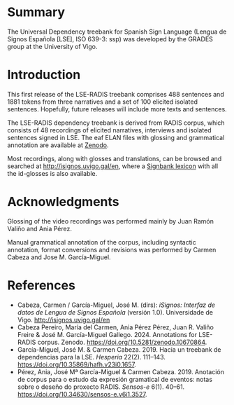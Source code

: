 # Summary
The Universal Dependency treebank for Spanish Sign Language (Lengua de Signos Española [LSE], ISO 639-3: ssp) was developed by the GRADES group at the University of Vigo.
# Introduction
This first release of the LSE-RADIS treebank comprises 488 sentences and 1881 tokens from three narratives and a set of 100 elicited isolated sentences. Hopefully, future releases will include more texts and sentences.

The LSE-RADIS dependency treebank is derived from RADIS corpus, which consists of 48 recordings of elicited narratives, interviews and isolated sentences signed in LSE. The eaf ELAN files with glossing and grammatical annotation are available at [Zenodo](https://doi.org/10.5281/zenodo.10670864).

Most recordings, along with glosses and translations, can be browsed and searched at http://isignos.uvigo.gal/en, where a [Signbank lexicon](http://isignos.uvigo.gal/es/lexico) with all the id-glosses is also available.

# Acknowledgments
Glossing of the video recordings was performed mainly by Juan Ramón Valiño and Ania Pérez.

Manual grammatical annotation of the corpus, including syntactic annotation, format conversions and revisions was performed by Carmen Cabeza and Jose M. García-Miguel. 

# References
* Cabeza, Carmen / García-Miguel, José M. (dirs): _iSignos: Interfaz de datos de Lengua de Signos Española_ (versión 1.0). Universidade de Vigo. <http://isignos.uvigo.gal/en>
* Cabeza Pereiro, María del Carmen, Ania Pérez Pérez, Juan R. Valiño Freire & José M. García-Miguel Gallego. 2024. Annotations for LSE-RADIS corpus. Zenodo. https://doi.org/10.5281/zenodo.10670864.
* García-Miguel, José M. & Carmen Cabeza. 2019. Hacia un treebank de dependencias para la LSE. _Hesperia_ 22(2). 111–143. https://doi.org/10.35869/hafh.v23i0.1657.
* Pérez, Ania, José Mª García-Miguel & Carmen Cabeza. 2019. Anotación de corpus para o estudo da expresión gramatical de eventos: notas sobre o deseño do proxecto RADIS. _Sensos-e_ 6(1). 40–61. https://doi.org/10.34630/sensos-e.v6i1.3527.

